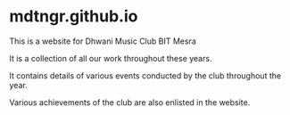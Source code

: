 # mdtngr.github.io

This is a website for Dhwani Music Club BIT Mesra

It is a collection of all our work throughout these years. 

It contains details of various events conducted by the club throughout the year.

Various achievements of the club are also enlisted in the website.
